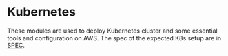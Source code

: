# Kubernetes

These modules are used to deploy Kubernetes cluster and some essential tools and configuration on AWS. The spec of the expected K8s setup are in [SPEC](../SPEC/README.md).